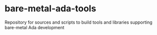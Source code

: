 # bare-metal-ada-tools
Repository for sources and scripts to build tools and libraries supporting bare-metal Ada development
